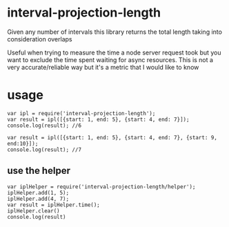 # interval-projection-length
Given any number of intervals this library returns the total length taking into consideration overlaps

Useful when trying to measure the time a node server request took but you want to exclude the time spent waiting
for async resources. This is not a very accurate/reliable way but it's a metric that I would like to know

# usage

```
var ipl = require('interval-projection-length');
var result = ipl([{start: 1, end: 5}, {start: 4, end: 7}]);
console.log(result); //6

var result = ipl([{start: 1, end: 5}, {start: 4, end: 7}, {start: 9, end:10}]);
console.log(result); //7
```

## use the helper
```
var iplHelper = require('interval-projection-length/helper');
iplHelper.add(1, 5);
iplHelper.add(4, 7);
var result = iplHelper.time();
iplHelper.clear()
console.log(result)
```